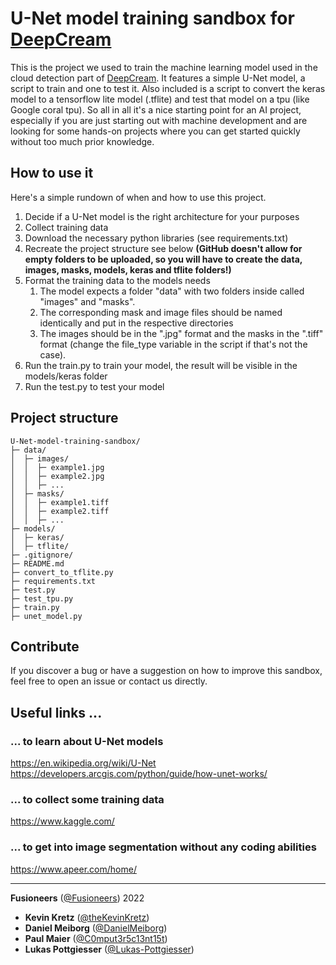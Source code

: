 # U-Net model training sandbox for [DeepCream](https://github.com/Fusioneers/DeepCream)

This is the project we used to train the machine learning model used in the cloud detection part of [DeepCream](https://github.com/Fusioneers/DeepCream).
It features a simple U-Net model, a script to train and one to test it. Also included is a script to convert the
keras model to a tensorflow lite model (.tflite) and test that model on a tpu (like Google coral tpu). So all in all
it's a nice starting point for an AI project, especially if you are just starting out with machine development and
are looking for some hands-on projects where you can get started quickly without too much prior knowledge.

## How to use it
Here's a simple rundown of when and how to use this project.

1. Decide if a U-Net model is the right architecture for your purposes
2. Collect training data
3. Download the necessary python libraries (see requirements.txt)
4. Recreate the project structure see below **(GitHub doesn't allow for empty folders to be uploaded, so you will have to create the data, images, masks, models, keras and tflite folders!)**
5. Format the training data to the models needs
   1. The model expects a folder "data" with two folders inside called
   "images" and "masks".
   2. The corresponding mask and image files should be named identically and put in the respective directories
   3. The images should be in the ".jpg" format and the
   masks in the ".tiff" format (change the file_type variable in the script if that's not the case).
5. Run the train.py to train your model, the result will be visible in the models/keras folder
6. Run the test.py to test your model

## Project structure
```
U-Net-model-training-sandbox/
├─ data/
│  ├─ images/
│  │  ├─ example1.jpg
│  │  ├─ example2.jpg
│  │  ├─ ...
│  ├─ masks/
│  │  ├─ example1.tiff
│  │  ├─ example2.tiff
│  │  ├─ ...
├─ models/
│  ├─ keras/
│  ├─ tflite/
├─ .gitignore/
├─ README.md
├─ convert_to_tflite.py
├─ requirements.txt
├─ test.py
├─ test_tpu.py
├─ train.py
├─ unet_model.py
```

## Contribute
If you discover a bug or have a suggestion on how to improve this sandbox, feel free to open an issue or
contact us directly.

## Useful links ...
### ... to learn about U-Net models  
https://en.wikipedia.org/wiki/U-Net  
https://developers.arcgis.com/python/guide/how-unet-works/

### ... to collect some training data
https://www.kaggle.com/

### ... to get into image segmentation without any coding abilities 
https://www.apeer.com/home/


---
**Fusioneers** ([@Fusioneers](https://github.com/Fusioneers)) 2022

* **Kevin Kretz** ([@theKevinKretz](https://github.com/theKevinKretz))
* **Daniel Meiborg** ([@DanielMeiborg](https://github.com/DanielMeiborg))
* **Paul Maier** ([@C0mput3r5c13nt15t](https://github.com/C0mput3r5c13nt15t))
* **Lukas Pottgiesser** ([@Lukas-Pottgiesser](https://github.com/Lukas-Pottgiesser))
